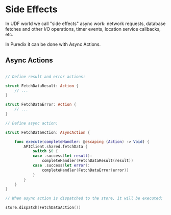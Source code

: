 # Side Effects

In UDF world we call "side effects" async work: network requests, database fetches and other I/O operations, timer events, location service callbacks, etc.

In Puredix it can be done with Async Actions.

## Async Actions

```swift

// Define result and error actions:

struct FetchDataResult: Action {
    // ...
}

struct FetchDataError: Action {
    // ...
}

// Define async action:

struct FetchDataAction: AsyncAction {

    func execute(completeHandler: @escaping (Action) -> Void) {  
        APIClient.shared.fetchData {
            switch $0 {
            case .success(let result):
                completeHandler(FetchDataResult(result))
            case .success(let error):
                completeHandler(FetchDataError(error))
            }
        }
    }
}

// When async action is dispatched to the store, it will be executed:

store.dispatch(FetchDataAction())

```
